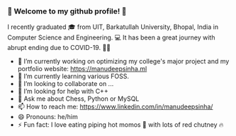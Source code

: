 ### 👋 Welcome to my github profile! 👋
I recently graduated 🎓 from UIT, Barkatullah University, Bhopal, India in Computer Science and Engineering. 💻 It has been a great journey with abrupt ending due to COVID-19. 🦇😷 

- 🔭 I’m currently working on optimizing my college's major project and my portfolio website: https://manudeepsinha.ml
- 🌱 I’m currently learning various FOSS.
- 👯 I’m looking to collaborate on ...
- 🤔 I’m looking for help with C++
- 💬 Ask me about Chess, Python or MySQL
- 📫 How to reach me: https://www.linkedin.com/in/manudeepsinha/
- 😄 Pronouns: he/him
- ⚡ Fun fact: I love eating piping hot momos 🥟 with lots of red chutney 🔥 

<!--
**manudeepsinha/manudeepsinha** is a ✨ _special_ ✨ repository because its `README.md` (this file) appears on your GitHub profile.

Here are some ideas to get you started:

- 🔭 I’m currently working on optimizing my college's major project and my website. 
- 🌱 I’m currently learning various FOSS.
- 👯 I’m looking to collaborate on ...
- 🤔 I’m looking for help with C++
- 💬 Ask me about Chess, Python or MySQL
- 📫 How to reach me: https://www.linkedin.com/in/manudeepsinha/
- 😄 Pronouns: he/him
- ⚡ Fun fact: I love eating piping hot momos 🥟 with lots of red chutney 🔥 
-->
